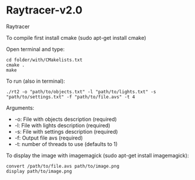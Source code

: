 # Raytracer-v2.0
Raytracer

To compile first install cmake (sudo apt-get install cmake)

Open terminal and type:

```
cd folder/with/CMakelists.txt
cmake .
make
```

To run (also in terminal):

```
./rt2 -o "path/to/objects.txt" -l "path/to/lights.txt" -s "path/to/settings.txt" -f "path/to/file.avs" -t 4
```

Arguments:

*  -o: File with objects description (required)
*  -l: File with lights description (required)
*  -s: File with settings description (required)
*  -f: Output file avs (required)
*  -t: number of threads to use (defaults to 1)

To display the image with imagemagick (sudo apt-get install imagemagick):

```
convert /path/to/file.avs path/to/image.png
display path/to/image.png
```
